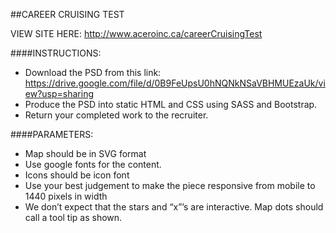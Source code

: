 ##CAREER CRUISING TEST

VIEW SITE HERE: http://www.aceroinc.ca/careerCruisingTest

####INSTRUCTIONS:
*   Download the PSD from this link:   https://drive.google.com/file/d/0B9FeUpsU0hNQNkNSaVBHMUEzaUk/view?usp=sharing 
*   Produce the PSD into static HTML and CSS using SASS and 
    Bootstrap.
*   Return your completed work to the recruiter.

####PARAMETERS:
*   Map should be in SVG format
*   Use google fonts for the content.
*   Icons should be icon font 
*   Use your best judgement to make the piece responsive from 
    mobile to 1440 pixels in width
*   We don’t expect that the stars and “x”’s are interactive. 
    Map dots should call a tool tip as shown.
